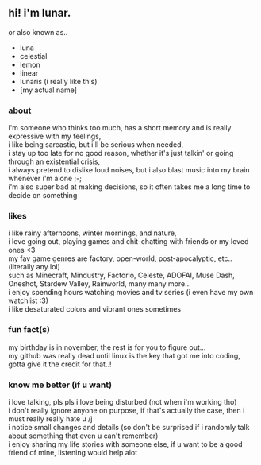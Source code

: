 ## hi! i'm lunar.
or also known as..
- luna
- celestial
- lemon
- linear
- lunaris (i really like this)
- [my actual name]

### about
i'm someone who thinks too much, has a short memory and is really expressive with my feelings,  
i like being sarcastic, but i'll be serious when needed,  
i stay up too late for no good reason, whether it's just talkin' or going through an existential crisis,  
i always pretend to dislike loud noises, but i also blast music into my brain whenever i'm alone ;-;  
i'm also super bad at making decisions, so it often takes me a long time to decide on something  

### likes
i like rainy afternoons, winter mornings, and nature,  
i love going out, playing games and chit-chatting with friends or my loved ones <3  
my fav game genres are factory, open-world, post-apocalyptic, etc.. (literally any lol)  
such as Minecraft, Mindustry, Factorio, Celeste, ADOFAI, Muse Dash, Oneshot, Stardew Valley, Rainworld, many many more...  
i enjoy spending hours watching movies and tv series (i even have my own watchlist :3)  
i like desaturated colors and vibrant ones sometimes  

### fun fact(s)
my birthday is in november, the rest is for you to figure out...  
my github was really dead until linux is the key that got me into coding, gotta give it the credit for that..!  

### know me better (if u want)
i love talking, pls pls i love being disturbed (not when i'm working tho)  
i don't really ignore anyone on purpose, if that's actually the case, then i must really really hate u /j  
i notice small changes and details (so don't be surprised if i randomly talk about something that even u can't remember)  
i enjoy sharing my life stories with someone else, if u want to be a good friend of mine, listening would help alot  
